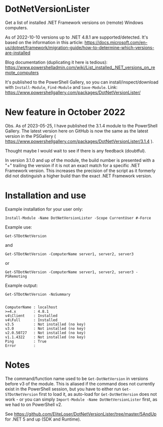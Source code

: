 # DotNetVersionLister
Get a list of installed .NET Framework versions on (remote) Windows computers.

As of 2022-10-10 versions up to .NET 4.8.1 are supported/detected. It's based on the information in this article: https://docs.microsoft.com/en-us/dotnet/framework/migration-guide/how-to-determine-which-versions-are-installed

Blog documentation (duplicating it here is tedious): https://www.powershelladmin.com/wiki/List_installed_.NET_versions_on_remote_computers 

It's published to the PowerShell Gallery, so you can install/inspect/download with `Install-Module`, `Find-Module` and `Save-Module`. Link: https://www.powershellgallery.com/packages/DotNetVersionLister/ 

# New feature in October 2022
Obs. As of 2023-05-25, I have published the 3.1.4 module to the PowerShell Gallery. The latest version here on GitHub is now the same as the latest version in the PSGallery ( https://www.powershellgallery.com/packages/DotNetVersionLister/3.1.4 ).

Thought maybe I would wait to see if there is any feedback (doubtful).

In version 3.1.0 and up of the module, the build number is presented with a "+" trailing the version if it is not an exact match for a specific .NET Framework version. This increases the precision of the script as it formerly did not distinguish a higher build than the exact .NET Framework version.

# Installation and use

Example installation for your user only:

```
Install-Module -Name DotNetVersionLister -Scope CurrentUser #-Force
```

Example use:

`Get-STDotNetVersion`

and

`Get-STDotNetVersion -ComputerName server1, server2, server3`

or

`Get-STDotNetVersion -ComputerName server1, server2, server3 -PSRemoting`

Example output:

```
Get-STDotNetVersion -NoSummary


ComputerName : localhost
>=4.x        : 4.8.1
v4\Client    : Installed
v4\Full      : Installed
v3.5         : Not installed (no key)
v3.0         : Not installed (no key)
v2.0.50727   : Not installed (no key)
v1.1.4322    : Not installed (no key)
Ping         : True
Error        : 
```

# Notes

The command/function name used to be `Get-DotNetVersion` in versions before v3 of the module. This is aliased if the command does not currently exist in the PowerShell session, but you have to either run `Get-STDotNetVersion` first to load it, as auto-load for `Get-DotNetVersion` does not work - or you can simply `Import-Module -Name DotNetVersionLister` first, as we had to on PowerShell v2.

See https://github.com/EliteLoser/DotNetVersionLister/tree/master/5AndUp for .NET 5 and up (SDK and Runtime).
